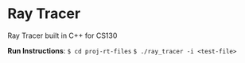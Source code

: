 # Ray Tracer
Ray Tracer built in C++ for CS130

<strong>Run Instructions</strong>:
`$ cd proj-rt-files`
`$ ./ray_tracer -i <test-file>`
